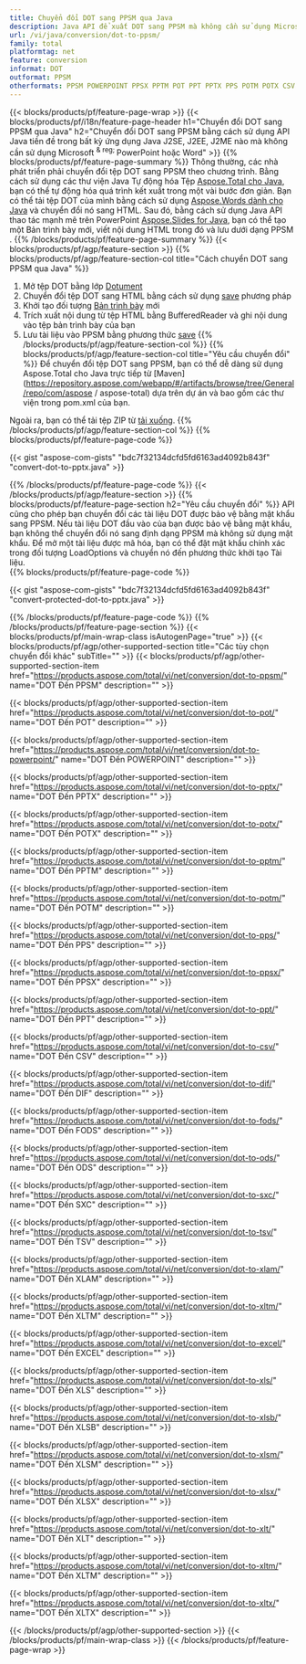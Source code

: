 ```yaml
---
title: Chuyển đổi DOT sang PPSM qua Java
description: Java API để xuất DOT sang PPSM mà không cần sử dụng Microsoft Word hoặc PowerPoint
url: /vi/java/conversion/dot-to-ppsm/
family: total
platformtag: net
feature: conversion
informat: DOT
outformat: PPSM
otherformats: PPSM POWERPOINT PPSX PPTM POT PPT PPTX PPS POTM POTX CSV DIF FODS ODS SXC TSV XLAM XLTM EXCEL XLS XLSB XLSM XLSX XLT XLTM XLTX
---
```

{{< blocks/products/pf/feature-page-wrap >}}
{{< blocks/products/pf/i18n/feature-page-header h1="Chuyển đổi DOT sang PPSM qua Java" h2="Chuyển đổi DOT sang PPSM bằng cách sử dụng API Java tiền đề trong bất kỳ ứng dụng Java J2SE, J2EE, J2ME nào mà không cần sử dụng Microsoft <sup> & reg; </sup> PowerPoint hoặc Word" >}}
{{% blocks/products/pf/feature-page-summary %}}
Thông thường, các nhà phát triển phải chuyển đổi tệp DOT sang PPSM theo chương trình. Bằng cách sử dụng các thư viện Java Tự động hóa Tệp [Aspose.Total cho Java](https://products.aspose.com/total/java/), bạn có thể tự động hóa quá trình kết xuất trong một vài bước đơn giản. Bạn có thể tải tệp DOT của mình bằng cách sử dụng [Aspose.Words dành cho Java](https://products.aspose.com/words/java/) và chuyển đổi nó sang HTML. Sau đó, bằng cách sử dụng Java API thao tác mạnh mẽ trên PowerPoint [Aspose.Slides for Java](https://products.aspose.com/slides/java/), bạn có thể tạo một Bản trình bày mới, viết nội dung HTML trong đó và lưu dưới dạng PPSM .
{{% /blocks/products/pf/feature-page-summary  %}}
{{< blocks/products/pf/agp/feature-section >}}
{{% blocks/products/pf/agp/feature-section-col title="Cách chuyển DOT sang PPSM qua Java" %}}
1. Mở tệp DOT bằng lớp [Dotument](https://apireference.aspose.com/words/java/com.aspose.words/Dotument)
2. Chuyển đổi tệp DOT sang HTML bằng cách sử dụng [save](https://apireference.aspose.com/words/java/com.aspose.words/Dotument#save (java.lang.String, com.aspose.words.SaveOptions )) phương pháp
3. Khởi tạo đối tượng [Bản trình bày](https://apireference.aspose.com/slides/java/com.aspose.slides/Presentation) mới
5. Trích xuất nội dung từ tệp HTML bằng BufferedReader và ghi nội dung vào tệp bản trình bày của bạn
6. Lưu tài liệu vào PPSM bằng phương thức [save](https://apireference.aspose.com/slides/java/com.aspose.slides/Presentation#save-java.io.OutputStream-int-)
{{% /blocks/products/pf/agp/feature-section-col %}}
{{% blocks/products/pf/agp/feature-section-col title="Yêu cầu chuyển đổi" %}}
Để chuyển đổi tệp DOT sang PPSM, bạn có thể dễ dàng sử dụng Aspose.Total cho Java trực tiếp từ [Maven](https://repository.aspose.com/webapp/#/artifacts/browse/tree/General/repo/com/aspose / aspose-total) dựa trên dự án và bao gồm các thư viện trong pom.xml của bạn.

Ngoài ra, bạn có thể tải tệp ZIP từ [tải xuống](https://downloads.aspose.com/total/java).
{{% /blocks/products/pf/agp/feature-section-col %}}
{{% blocks/products/pf/feature-page-code %}}

{{< gist "aspose-com-gists" "bdc7f32134dcfd5fd6163ad4092b843f" "convert-dot-to-pptx.java" >}}


{{% /blocks/products/pf/feature-page-code %}}
{{< /blocks/products/pf/agp/feature-section >}}
{{% blocks/products/pf/feature-page-section  h2="Yêu cầu chuyển đổi" %}}
API cũng cho phép bạn chuyển đổi các tài liệu DOT được bảo vệ bằng mật khẩu sang PPSM. Nếu tài liệu DOT đầu vào của bạn được bảo vệ bằng mật khẩu, bạn không thể chuyển đổi nó sang định dạng PPSM mà không sử dụng mật khẩu. Để mở một tài liệu được mã hóa, bạn có thể đặt mật khẩu chính xác trong đối tượng LoadOptions và chuyển nó đến phương thức khởi tạo Tài liệu.  
{{% blocks/products/pf/feature-page-code %}}

{{< gist "aspose-com-gists" "bdc7f32134dcfd5fd6163ad4092b843f" "convert-protected-dot-to-pptx.java" >}}

{{% /blocks/products/pf/feature-page-code  %}}
{{% /blocks/products/pf/feature-page-section %}}
{{< blocks/products/pf/main-wrap-class isAutogenPage="true" >}}
{{< blocks/products/pf/agp/other-supported-section title="Các tùy chọn chuyển đổi khác" subTitle="" >}}
{{< blocks/products/pf/agp/other-supported-section-item href="https://products.aspose.com/total/vi/net/conversion/dot-to-ppsm/" name="DOT Đến PPSM" description="" >}}

{{< blocks/products/pf/agp/other-supported-section-item href="https://products.aspose.com/total/vi/net/conversion/dot-to-pot/" name="DOT Đến POT" description="" >}}

{{< blocks/products/pf/agp/other-supported-section-item href="https://products.aspose.com/total/vi/net/conversion/dot-to-powerpoint/" name="DOT Đến POWERPOINT" description="" >}}

{{< blocks/products/pf/agp/other-supported-section-item href="https://products.aspose.com/total/vi/net/conversion/dot-to-pptx/" name="DOT Đến PPTX" description="" >}}

{{< blocks/products/pf/agp/other-supported-section-item href="https://products.aspose.com/total/vi/net/conversion/dot-to-potx/" name="DOT Đến POTX" description="" >}}

{{< blocks/products/pf/agp/other-supported-section-item href="https://products.aspose.com/total/vi/net/conversion/dot-to-pptm/" name="DOT Đến PPTM" description="" >}}

{{< blocks/products/pf/agp/other-supported-section-item href="https://products.aspose.com/total/vi/net/conversion/dot-to-potm/" name="DOT Đến POTM" description="" >}}

{{< blocks/products/pf/agp/other-supported-section-item href="https://products.aspose.com/total/vi/net/conversion/dot-to-pps/" name="DOT Đến PPS" description="" >}}

{{< blocks/products/pf/agp/other-supported-section-item href="https://products.aspose.com/total/vi/net/conversion/dot-to-ppsx/" name="DOT Đến PPSX" description="" >}}

{{< blocks/products/pf/agp/other-supported-section-item href="https://products.aspose.com/total/vi/net/conversion/dot-to-ppt/" name="DOT Đến PPT" description="" >}}

{{< blocks/products/pf/agp/other-supported-section-item href="https://products.aspose.com/total/vi/net/conversion/dot-to-csv/" name="DOT Đến CSV" description="" >}}

{{< blocks/products/pf/agp/other-supported-section-item href="https://products.aspose.com/total/vi/net/conversion/dot-to-dif/" name="DOT Đến DIF" description="" >}}

{{< blocks/products/pf/agp/other-supported-section-item href="https://products.aspose.com/total/vi/net/conversion/dot-to-fods/" name="DOT Đến FODS" description="" >}}

{{< blocks/products/pf/agp/other-supported-section-item href="https://products.aspose.com/total/vi/net/conversion/dot-to-ods/" name="DOT Đến ODS" description="" >}}

{{< blocks/products/pf/agp/other-supported-section-item href="https://products.aspose.com/total/vi/net/conversion/dot-to-sxc/" name="DOT Đến SXC" description="" >}}

{{< blocks/products/pf/agp/other-supported-section-item href="https://products.aspose.com/total/vi/net/conversion/dot-to-tsv/" name="DOT Đến TSV" description="" >}}

{{< blocks/products/pf/agp/other-supported-section-item href="https://products.aspose.com/total/vi/net/conversion/dot-to-xlam/" name="DOT Đến XLAM" description="" >}}

{{< blocks/products/pf/agp/other-supported-section-item href="https://products.aspose.com/total/vi/net/conversion/dot-to-xltm/" name="DOT Đến XLTM" description="" >}}

{{< blocks/products/pf/agp/other-supported-section-item href="https://products.aspose.com/total/vi/net/conversion/dot-to-excel/" name="DOT Đến EXCEL" description="" >}}

{{< blocks/products/pf/agp/other-supported-section-item href="https://products.aspose.com/total/vi/net/conversion/dot-to-xls/" name="DOT Đến XLS" description="" >}}

{{< blocks/products/pf/agp/other-supported-section-item href="https://products.aspose.com/total/vi/net/conversion/dot-to-xlsb/" name="DOT Đến XLSB" description="" >}}

{{< blocks/products/pf/agp/other-supported-section-item href="https://products.aspose.com/total/vi/net/conversion/dot-to-xlsm/" name="DOT Đến XLSM" description="" >}}

{{< blocks/products/pf/agp/other-supported-section-item href="https://products.aspose.com/total/vi/net/conversion/dot-to-xlsx/" name="DOT Đến XLSX" description="" >}}

{{< blocks/products/pf/agp/other-supported-section-item href="https://products.aspose.com/total/vi/net/conversion/dot-to-xlt/" name="DOT Đến XLT" description="" >}}

{{< blocks/products/pf/agp/other-supported-section-item href="https://products.aspose.com/total/vi/net/conversion/dot-to-xltm/" name="DOT Đến XLTM" description="" >}}

{{< blocks/products/pf/agp/other-supported-section-item href="https://products.aspose.com/total/vi/net/conversion/dot-to-xltx/" name="DOT Đến XLTX" description="" >}}


{{< /blocks/products/pf/agp/other-supported-section >}}
{{< /blocks/products/pf/main-wrap-class >}}
{{< /blocks/products/pf/feature-page-wrap >}}